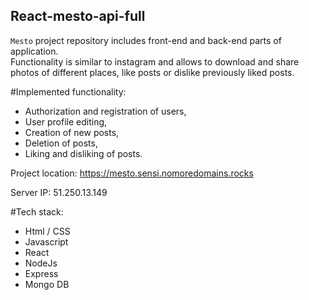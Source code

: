 ## React-mesto-api-full  

`Mesto` project repository includes front-end and back-end parts of application.  
Functionality is similar to instagram and allows to download and share photos of different places, like posts or dislike previously liked posts.

#Implemented functionality: 
- Authorization and registration of users,
- User profile editing,
- Creation of new posts,
- Deletion of posts,
- Liking and disliking of posts.

Project location: https://mesto.sensi.nomoredomains.rocks

Server IP: 51.250.13.149

#Tech stack:  
- Html / CSS
- Javascript
- React
- NodeJs
- Express
- Mongo DB
